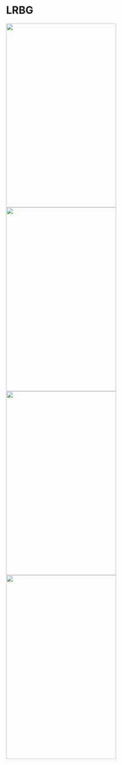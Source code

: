 # LRBG
<img src="https://i.imgur.com/QxNM8if.png" width="300" height="500"> <img src="https://i.imgur.com/4pXbGom.png" width="300" height="500">
<img src="https://i.imgur.com/sSdMHxA.png" width="300" height="500"> <img src="https://i.imgur.com/1GvcuKA.png" width="300" height="500">


